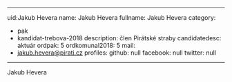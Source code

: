 ---
uid:Jakub Hevera
name: Jakub Hevera
fullname: Jakub Hevera
category:
  - pak
  - kandidat-trebova-2018
description: člen Pirátské straby
candidatedesc: aktuár
ordpak: 5
ordkomunal2018: 5
mail:
  - jakub.hevera@pirati.cz
profiles:
  github: null
  facebook: null
  twitter: null
  ---
Jakub Hevera

